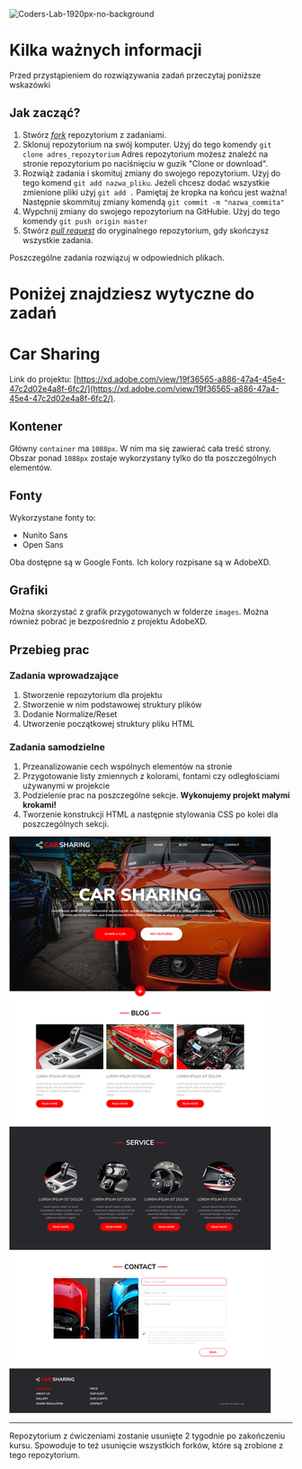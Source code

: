 ![Coders-Lab-1920px-no-background](https://user-images.githubusercontent.com/152855/73064373-5ed69780-3ea1-11ea-8a71-3d370a5e7dd8.png)

# Kilka ważnych informacji

Przed przystąpieniem do rozwiązywania zadań przeczytaj poniższe wskazówki

## Jak zacząć?

1. Stwórz [*fork*](https://guides.github.com/activities/forking/) repozytorium z zadaniami.
2. Sklonuj repozytorium na swój komputer. Użyj do tego komendy `git clone adres_repozytorium`
Adres repozytorium możesz znaleźć na stronie repozytorium po naciśnięciu w guzik "Clone or download".
3. Rozwiąż zadania i skomituj zmiany do swojego repozytorium. Użyj do tego komend `git add nazwa_pliku`.
Jeżeli chcesz dodać wszystkie zmienione pliki użyj `git add .` 
Pamiętaj że kropka na końcu jest ważna!
Następnie skommituj zmiany komendą `git commit -m "nazwa_commita"`
4. Wypchnij zmiany do swojego repozytorium na GitHubie.  Użyj do tego komendy `git push origin master`
5. Stwórz [*pull request*](https://help.github.com/articles/creating-a-pull-request) do oryginalnego repozytorium, gdy skończysz wszystkie zadania.

Poszczególne zadania rozwiązuj w odpowiednich plikach.

# Poniżej znajdziesz wytyczne do zadań

# Car Sharing

Link do projektu: [https://xd.adobe.com/view/19f36565-a886-47a4-45e4-47c2d02e4a8f-6fc2/](https://xd.adobe.com/view/19f36565-a886-47a4-45e4-47c2d02e4a8f-6fc2/).

## Kontener
Główny `container` ma `1088px`. W nim ma się zawierać cała treść strony. Obszar ponad `1088px` zostaje wykorzystany tylko do tła poszczególnych elementów.

## Fonty
Wykorzystane fonty to:
- Nunito Sans
- Open Sans

Oba dostępne są w Google Fonts. Ich kolory rozpisane są w AdobeXD.

## Grafiki
Można skorzystać z grafik przygotowanych w folderze `images`. Można również pobrać je bezpośrednio z projektu AdobeXD. 


## Przebieg prac

### Zadania wprowadzające
1. Stworzenie repozytorium dla projektu
1. Stworzenie w nim podstawowej struktury plików
1. Dodanie Normalize/Reset
1. Utworzenie początkowej struktury pliku HTML

### Zadania samodzielne
1. Przeanalizowanie cech wspólnych elementów na stronie
1. Przygotowanie listy zmiennych z kolorami, fontami czy odległościami używanymi w projekcie
1. Podzielenie prac na poszczególne sekcje. **Wykonujemy projekt małymi krokami!**
1. Tworzenie konstrukcji HTML a następnie stylowania CSS po kolei dla poszczególnych sekcji.

![](images/layout.png)


---

Repozytorium z ćwiczeniami zostanie usunięte 2 tygodnie po zakończeniu kursu. Spowoduje to też usunięcie wszystkich forków, które są zrobione z tego repozytorium.
